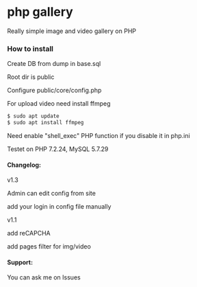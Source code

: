 # php gallery

Really simple image and video gallery on PHP

### How to install
Create DB from dump in base.sql

Root dir is public

Configure public/core/config.php

For upload video need install ffmpeg
```sh
$ sudo apt update
$ sudo apt install ffmpeg
```

Need enable "shell_exec" PHP function if you disable it in php.ini

Testet on PHP 7.2.24, MySQL 5.7.29

#### Changelog:

v1.3

Admin can edit config from site

add your login in config file manually


v1.1

add reCAPCHA

add pages filter for img/video

#### Support:
You can ask me on Issues